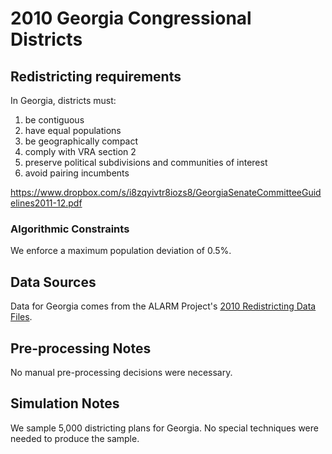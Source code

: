 # 2010 Georgia Congressional Districts

## Redistricting requirements
In Georgia, districts must:

1. be contiguous
2. have equal populations
3. be geographically compact
4. comply with VRA section 2
5. preserve political subdivisions and communities of interest 
6. avoid pairing incumbents 

https://www.dropbox.com/s/i8zqyivtr8iozs8/GeorgiaSenateCommitteeGuidelines2011-12.pdf

### Algorithmic Constraints
We enforce a maximum population deviation of 0.5%.

## Data Sources
Data for Georgia comes from the ALARM Project's [2010 Redistricting Data Files](https://alarm-redist.github.io/posts/2021-08-10-census-2020/).

## Pre-processing Notes
No manual pre-processing decisions were necessary.

## Simulation Notes
We sample 5,000 districting plans for Georgia.
No special techniques were needed to produce the sample.
